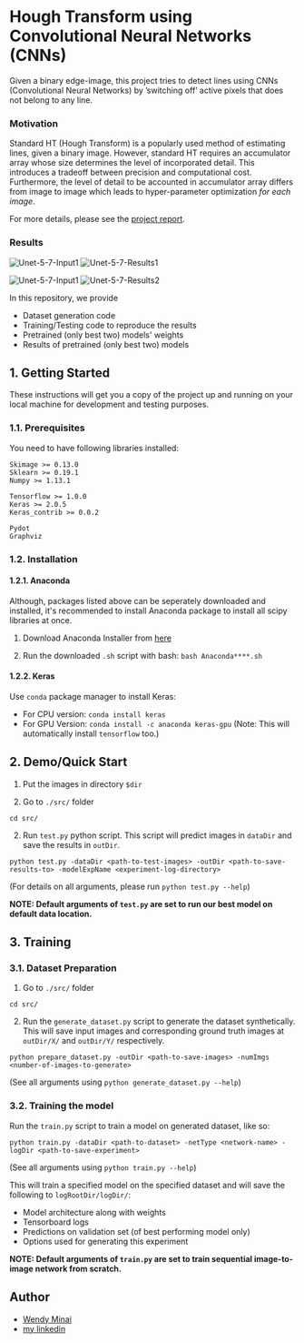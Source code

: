 # Hough Transform using Convolutional Neural Networks (CNNs)

Given a binary edge-image, this project tries to detect lines using CNNs (Convolutional Neural Networks) by ’switching off’ active pixels that does not belong to any line.

### Motivation
Standard HT (Hough Transform) is a popularly used method of estimating lines, given a binary image. However, standard HT requires an accumulator array whose size determines the level of incorporated detail. This introduces a tradeoff between precision and computational cost. Furthermore, the level of detail to be accounted in accumulator array differs from image to image which leads to hyper-parameter optimization _for each image_.

For more details, please see the [project report](./docs/report.pdf).

### Results
![Unet-5-7-Input1](./data/test/noNoise/X/1.png) ![Unet-5-7-Results1](./results/30-12-2017__08-00-14/1.png)


![Unet-5-7-Input1](./data/test/noNoise/X/8.png) ![Unet-5-7-Results2](./results/30-12-2017__08-00-14/8.png)

In this repository, we provide
* Dataset generation code
* Training/Testing code to reproduce the results
* Pretrained (only best two) models' weights
* Results of pretrained (only best two) models 

## 1. Getting Started

These instructions will get you a copy of the project up and running on your local machine for development and testing purposes.

### 1.1. Prerequisites

You need to have following libraries installed:
```
Skimage >= 0.13.0
Sklearn >= 0.19.1
Numpy >= 1.13.1

Tensorflow >= 1.0.0
Keras >= 2.0.5 
Keras_contrib >= 0.0.2

Pydot
Graphviz
```

### 1.2. Installation

#### 1.2.1. Anaconda

Although, packages listed above can be seperately downloaded and installed, it's recommended to install Anaconda package to install all scipy libraries at once.

1. Download Anaconda Installer from [here](https://www.anaconda.com/download/)

2. Run the downloaded ```.sh``` script with bash: 
```bash Anaconda****.sh```

#### 1.2.2. Keras 
Use ```conda``` package manager to install Keras:
  * For CPU version: ```conda install keras```
  * For GPU Version: ```conda install -c anaconda keras-gpu``` 
(Note: This will automatically install ```tensorflow``` too.)

## 2. Demo/Quick Start
1. Put the images in directory ```$dir```

1. Go to ```./src/``` folder
```
cd src/
```

2. Run ```test.py``` python script. This script will predict images in ```dataDir``` and save the results in ```outDir```.
```
python test.py -dataDir <path-to-test-images> -outDir <path-to-save-results-to> -modelExpName <experiment-log-directory>
``` 
(For details on all arguments, please run ```python test.py --help```) 

**NOTE: Default arguments of ```test.py``` are set to run our best model on default data location.**

## 3. Training

### 3.1. Dataset Preparation

1. Go to ```./src/``` folder
```
cd src/
```

2. Run the ```generate_dataset.py``` script to generate the dataset synthetically. This will save input images and corresponding ground truth images at ```outDir/X/``` and ```outDir/Y/``` respectively.
```
python prepare_dataset.py -outDir <path-to-save-images> -numImgs <number-of-images-to-generate>
``` 
(See all arguments using ```python generate_dataset.py --help```)

### 3.2. Training the model

Run the ```train.py``` script to train a model on generated dataset, like so: 
```
python train.py -dataDir <path-to-dataset> -netType <network-name> -logDir <path-to-save-experiment>
``` 
(See all arguments using ```python train.py --help```)

This will train a specified model on the specified dataset and will save the following to ```logRootDir/logDir/```: 
  * Model architecture along with weights
  * Tensorboard logs
  * Predictions on validation set (of best performing model only)
  * Options used for generating this experiment

**NOTE: Default arguments of ```train.py``` are set to train sequential image-to-image network from scratch.**

## Author
* [Wendy Minai](https://github.com/wendyminai)
* [my linkedin](https://www.linkedin.com/in/wendy-minai/)
